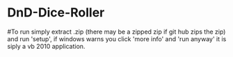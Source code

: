 # DnD-Dice-Roller
#To run simply extract .zip (there may be a zipped zip if git hub zips the zip) and run 'setup', if windows warns you click 'more info' and 'run anyway' it is siply a vb 2010 application.
